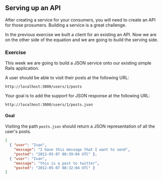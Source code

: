 ## Serving up an API

After creating a service for your consumers, you will need to create an API for
those prosumers. Building a service is a great challenge.

In the previous exercise we built a client for an existing an API. Now we are
on the other side of the equation and we are going to build the serving side.

### Exercise

This week we are going to build a JSON service onto our existing simple Rails 
application.

A user should be able to visit their posts at the following URL:

```
http://localhost:3000/users/1/posts
```

Your goal is to add the support for JSON response at the following URL:

```
http://localhost:3000/users/1/posts.json
```

#### Goal

Visiting the path `posts.json` should return a JSON representation of all the 
user's posts.

```json
[ 
  { "user": "Ivan", 
    "message": "I have this message that I want to send",
    "posted": "2012-05-07 08:39:04 UTC" },
  { "user": "Ivan", 
    "message": "this is a post to twitter",
    "posted": "2012-05-07 08:32:04 UTC" }
]

```

